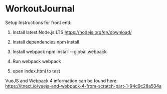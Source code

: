 # WorkoutJournal

Setup Instructions for front end:

1. Install latest Node.js LTS
  https://nodejs.org/en/download/
 
2. Install dependencies
  npm install
  
3. Install webpack
  npm install --global webpack
  
4. Run webpack
  webpack
 
5. open index.html to test

VueJS and Webpack 4 information can be found here:
  https://itnext.io/vuejs-and-webpack-4-from-scratch-part-1-94c9c28a534a
